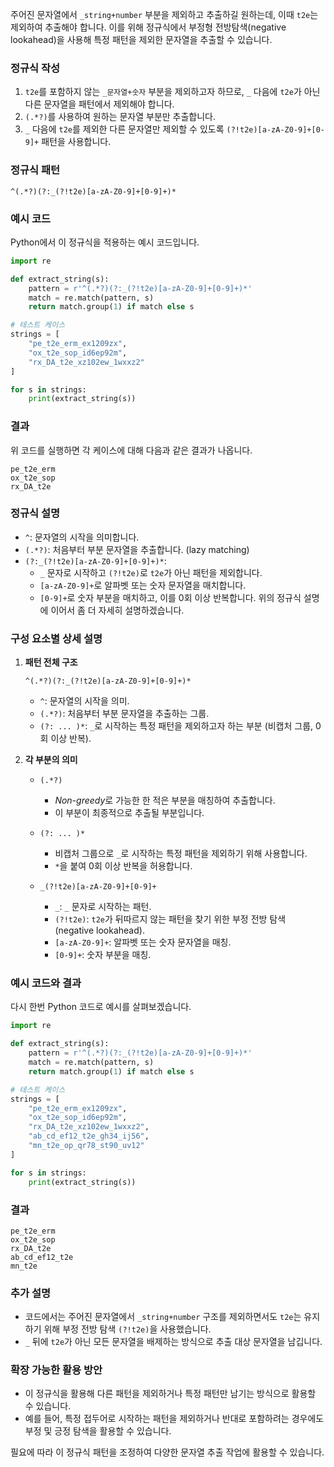 주어진 문자열에서 `_string+number` 부분을 제외하고 추출하길 원하는데, 이때 `t2e`는 제외하여 추출해야 합니다. 이를 위해 정규식에서 부정형 전방탐색(negative lookahead)을 사용해 특정 패턴을 제외한 문자열을 추출할 수 있습니다.

### 정규식 작성
1. `t2e`를 포함하지 않는 `_문자열+숫자` 부분을 제외하고자 하므로, `_` 다음에 `t2e`가 아닌 다른 문자열을 패턴에서 제외해야 합니다.
2. `(.*?)`를 사용하여 원하는 문자열 부분만 추출합니다.
3. `_` 다음에 `t2e`를 제외한 다른 문자열만 제외할 수 있도록 `(?!t2e)[a-zA-Z0-9]+[0-9]+` 패턴을 사용합니다.

### 정규식 패턴
```regex
^(.*?)(?:_(?!t2e)[a-zA-Z0-9]+[0-9]+)*
```

### 예시 코드
Python에서 이 정규식을 적용하는 예시 코드입니다.

```python
import re

def extract_string(s):
    pattern = r'^(.*?)(?:_(?!t2e)[a-zA-Z0-9]+[0-9]+)*'
    match = re.match(pattern, s)
    return match.group(1) if match else s

# 테스트 케이스
strings = [
    "pe_t2e_erm_ex1209zx",
    "ox_t2e_sop_id6ep92m",
    "rx_DA_t2e_xz102ew_1wxxz2"
]

for s in strings:
    print(extract_string(s))
```

### 결과
위 코드를 실행하면 각 케이스에 대해 다음과 같은 결과가 나옵니다.

```
pe_t2e_erm
ox_t2e_sop
rx_DA_t2e
```

### 정규식 설명
- `^`: 문자열의 시작을 의미합니다.
- `(.*?)`: 처음부터 부분 문자열을 추출합니다. (lazy matching)
- `(?:_(?!t2e)[a-zA-Z0-9]+[0-9]+)*`:
  - `_` 문자로 시작하고 `(?!t2e)`로 `t2e`가 아닌 패턴을 제외합니다.
  - `[a-zA-Z0-9]+`로 알파벳 또는 숫자 문자열을 매치합니다.
  - `[0-9]+`로 숫자 부분을 매치하고, 이를 0회 이상 반복합니다.
위의 정규식 설명에 이어서 좀 더 자세히 설명하겠습니다.

### 구성 요소별 상세 설명
1. **패턴 전체 구조**
   ```regex
   ^(.*?)(?:_(?!t2e)[a-zA-Z0-9]+[0-9]+)*
   ```
   - `^`: 문자열의 시작을 의미.
   - `(.*?)`: 처음부터 부분 문자열을 추출하는 그룹.
   - `(?: ... )*`: `_`로 시작하는 특정 패턴을 제외하고자 하는 부분 (비캡처 그룹, 0회 이상 반복).

2. **각 부분의 의미**
   - `(.*?)`
     - *Non-greedy*로 가능한 한 적은 부분을 매칭하여 추출합니다.
     - 이 부분이 최종적으로 추출될 부분입니다.
   
   - `(?: ... )*`
     - 비캡처 그룹으로 `_`로 시작하는 특정 패턴을 제외하기 위해 사용합니다.
     - `*`을 붙여 0회 이상 반복을 허용합니다.
   
   - `_(?!t2e)[a-zA-Z0-9]+[0-9]+`
     - `_`: `_` 문자로 시작하는 패턴.
     - `(?!t2e)`: `t2e`가 뒤따르지 않는 패턴을 찾기 위한 부정 전방 탐색 (negative lookahead).
     - `[a-zA-Z0-9]+`: 알파벳 또는 숫자 문자열을 매칭.
     - `[0-9]+`: 숫자 부분을 매칭.

### 예시 코드와 결과
다시 한번 Python 코드로 예시를 살펴보겠습니다.

```python
import re

def extract_string(s):
    pattern = r'^(.*?)(?:_(?!t2e)[a-zA-Z0-9]+[0-9]+)*'
    match = re.match(pattern, s)
    return match.group(1) if match else s

# 테스트 케이스
strings = [
    "pe_t2e_erm_ex1209zx",
    "ox_t2e_sop_id6ep92m",
    "rx_DA_t2e_xz102ew_1wxxz2",
    "ab_cd_ef12_t2e_gh34_ij56",
    "mn_t2e_op_qr78_st90_uv12"
]

for s in strings:
    print(extract_string(s))
```

### 결과
```plaintext
pe_t2e_erm
ox_t2e_sop
rx_DA_t2e
ab_cd_ef12_t2e
mn_t2e
```

### 추가 설명
- 코드에서는 주어진 문자열에서 `_string+number` 구조를 제외하면서도 `t2e`는 유지하기 위해 부정 전방 탐색 `(?!t2e)`을 사용했습니다.
- `_` 뒤에 `t2e`가 아닌 모든 문자열을 배제하는 방식으로 추출 대상 문자열을 남깁니다.

### 확장 가능한 활용 방안
- 이 정규식을 활용해 다른 패턴을 제외하거나 특정 패턴만 남기는 방식으로 활용할 수 있습니다.
- 예를 들어, 특정 접두어로 시작하는 패턴을 제외하거나 반대로 포함하려는 경우에도 부정 및 긍정 탐색을 활용할 수 있습니다.

필요에 따라 이 정규식 패턴을 조정하여 다양한 문자열 추출 작업에 활용할 수 있습니다.  
